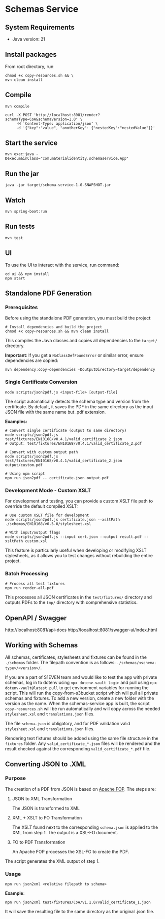 # Schemas Service

## System Requirements
- Java version: 21

## Install packages

From root directory, run:

```shell
chmod +x copy-resources.sh && \
mvn clean install
```

## Compile

`mvn compile`

```
curl -X POST 'http://localhost:8081/render?schemaType=CoA&schemaVersion=1.0' \
     -H 'Content-Type: application/json' \
     -d '{"key":"value", "anotherKey": {"nestedKey":"nestedValue"}}'
```

## Start the service

`mvn exec:java -Dexec.mainClass="com.materialidentity.schemaservice.App"`

## Run the jar

`java -jar target/schema-service-1.0-SNAPSHOT.jar`

## Watch

`mvn spring-boot:run`

## Run tests

```shell
mvn test
```

## UI

To use the UI to interact with the service, run command:

```shell
cd ui && npm install
npm start
```

## Standalone PDF Generation

### Prerequisites

Before using the standalone PDF generation, you must build the project:

```shell
# Install dependencies and build the project
chmod +x copy-resources.sh && mvn clean install
```

This compiles the Java classes and copies all dependencies to the `target/` directory.

**Important**: If you get a `NoClassDefFoundError` or similar error, ensure dependencies are copied:
```shell
mvn dependency:copy-dependencies -DoutputDirectory=target/dependency
```

### Single Certificate Conversion

```shell
node scripts/json2pdf.js <input-file> [output-file]
```

The script automatically detects the schema type and version from the certificate. By default, it saves the PDF in the same directory as the input JSON file with the same name but .pdf extension.

**Examples:**

```shell
# Convert single certificate (output to same directory)
node scripts/json2pdf.js test/fixtures/EN10168/v0.4.1/valid_certificate_2.json
# Output: test/fixtures/EN10168/v0.4.1/valid_certificate_2.pdf

# Convert with custom output path
node scripts/json2pdf.js test/fixtures/EN10168/v0.4.1/valid_certificate_2.json output/custom.pdf

# Using npm script
npm run json2pdf -- certificate.json output.pdf
```

### Development Mode - Custom XSLT

For development and testing, you can provide a custom XSLT file path to override the default compiled XSLT:

```shell
# Use custom XSLT file for development
node scripts/json2pdf.js certificate.json --xsltPath ./schemas/EN10168/v0.5.0/stylesheet.xsl

# With input/output flags
node scripts/json2pdf.js --input cert.json --output result.pdf --xsltPath custom.xsl
```

This feature is particularly useful when developing or modifying XSLT stylesheets, as it allows you to test changes without rebuilding the entire project.

### Batch Processing

```shell
# Process all test fixtures
npm run render-all-pdf
```

This processes all JSON certificates in the `test/fixtures/` directory and outputs PDFs to the `tmp/` directory with comprehensive statistics.

## OpenAPI / Swagger

http://localhost:8081/api-docs
http://localhost:8081/swagger-ui/index.html

## Working with Schemas

All schemas, certificates, stylesheets and fixtures can be found in the `./schemas` folder.
The filepath convention is as follows: `./schemas/<schema-type>/<version>/`.

If you are a part of S1EVEN team and would like to test the app with private schemas, log in to dotenv using `npx dotenv-vault login` and pull using `npx dotenv-vault@latest pull` to get environment variables for running the script.
This will run the copy-from-s3bucket script which will pull all private schemas and fixtures.
To add a new version, create a new folder with the version as the name. When the schemas-service app is built,
the script `copy-resources.sh` will be run automatically and will copy across the needed `stylesheet.xsl` and `translations.json` files.

The file `schema.json` is obligatory, and for PDF validation valid `stylesheet.xsl` and `translations.json` files.

Rendering text fixtures should be added using the same file structure in the `fixtures` folder. Any `valid_certificate_*.json` files will be rendered and the result checked against the corresponding `valid_certificate_*.pdf` file.

## Converting JSON to .XML

### Purpose

The creation of a PDF from JSON is based on [Apache FOP](https://projects.apache.org/project.html?xmlgraphics-fop). The steps are:

1. JSON to XML Transformation

     The JSON is transformed to XML

2. XML + XSLT to FO Transformation

     The XSLT found next to the corresponding `schema.json` is applied to the XML from step 1. The output is a XSL-FO document.

3. FO to PDF Transformation

     An Apache FOP processes the XSL-FO to create the PDF.

The script generates the XML output of step 1.

### Usage

```shell
npm run json2xml <relative filepath to schema>
```

**Example:**

```shell
npm run json2xml test/fixtures/CoA/v1.1.0/valid_certificate_1.json
```

It will save the resulting file to the same directory as the original .json file.
